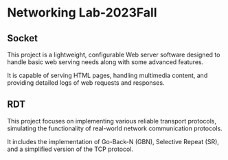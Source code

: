 # Networking Lab-2023Fall

## Socket

This project is a lightweight, configurable Web server software designed to handle basic web serving needs along with some advanced features. 

It is capable of serving HTML pages, handling multimedia content, and providing detailed logs of web requests and responses.

## RDT

This project focuses on implementing various reliable transport protocols, simulating the functionality of real-world network communication protocols. 

It includes the implementation of Go-Back-N (GBN), Selective Repeat (SR), and a simplified version of the TCP protocol.
